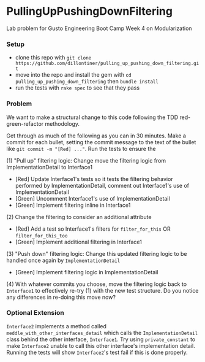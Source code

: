 # PullingUpPushingDownFiltering
Lab problem for Gusto Engineering Boot Camp Week 4 on Modularization

### Setup
- clone this repo with `git clone https://github.com/dillontiner/pulling_up_pushing_down_filtering.git`
- move into the repo and install the gem with `cd pulling_up_pushing_down_filtering` then `bundle install`
- run the tests with `rake spec` to see that they pass

### Problem
We want to make a structural change to this code following the TDD red-green-refactor methodology. 

Get through as much of the following as you can in 30 minutes. Make a commit for each bullet, setting the commit message to the text of the bullet like `git commit -m "[Red] ..."`. Run the tests to ensure the 

(1) "Pull up" filtering logic: Change move the filtering logic from ImplementationDetail to Interface1
- [Red] Update Interface1's tests so it tests the filtering behavior performed by ImplementationDetail, comment out Interface1's use of ImplementationDetail
- [Green] Uncomment Interface1's use of ImplementationDetail
- [Green] Implement filtering inline in Interface1

(2) Change the filtering to consider an additional attribute
- [Red] Add a test so Interface1's filters for `filter_for_this` OR `filter_for_this_too`
- [Green] Implement additional filtering in Interface1

(3) "Push down" filtering logic: Change this updated filtering logic to be handled once again by `ImplementationDetail`
- [Green] Implement filtering logic in ImplementationDetail

(4) With whatever commits you choose, move the filtering logic back to `Interface1` to effectively re-try (1) with the new test structure. Do you notice any differences in re-doing this move now?

### Optional Extension
`Interface2` implements a method called `meddle_with_other_interfaces_detail` which calls the `ImplementationDetail` class behind the other interface, `Interface1`. Try using `private_constant` to make `Interface2` unable to call this other interface's implementation detail. Running the tests will show `Interface2`'s test fail if this is done properly. 







